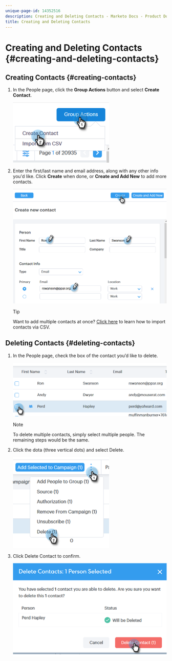 ```yaml
---
unique-page-id: 14352516
description: Creating and Deleting Contacts - Marketo Docs - Product Documentation
title: Creating and Deleting Contacts
---
```


# Creating and Deleting Contacts {#creating-and-deleting-contacts}

## Creating Contacts {#creating-contacts}

1. In the People page, click the **Group Actions** button and select **Create Contact**.

   ![](assets/one-2.png)

1. Enter the first/last name and email address, along with any other info you'd like. Click **Create** when done, or **Create and Add New** to add more contacts.

   ![](assets/two-2.png)

   >[!TIP]
   >
   >Want to add multiple contacts at once? [Click here](http://docs.marketo.com/x/VADb) to learn how to import contacts via CSV.

## Deleting Contacts {#deleting-contacts}

1. In the People page, check the box of the contact you’d like to delete.

   ![](assets/three-2.png)

   >[!NOTE]
   >
   >To delete multiple contacts, simply select multiple people. The remaining steps would be the same.

1. Click the dota (three vertical dots) and select Delete.

   ![](assets/four-2.png)

1. Click Delete Contact to confirm.

   ![](assets/five-2.png)
